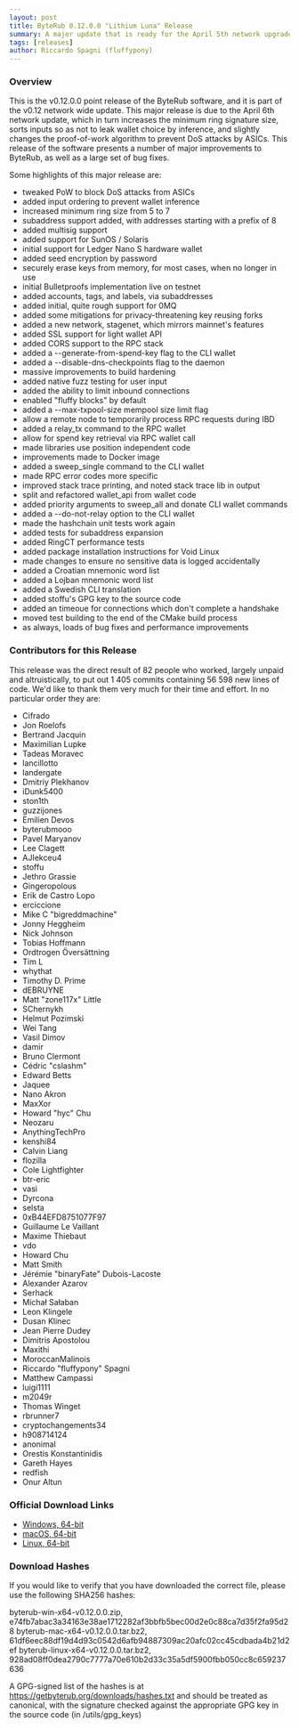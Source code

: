 ```yaml
---
layout: post
title: ByteRub 0.12.0.0 "Lithium Luna" Release
summary: A major update that is ready for the April 5th network upgrade
tags: [releases]
author: Riccardo Spagni (fluffypony)
---
```


### Overview

This is the v0.12.0.0 point release of the ByteRub software, and it is part of the v0.12 network wide update. This major release is due to the April 6th network update, which in turn increases the minimum ring signature size, sorts inputs so as not to leak wallet choice by inference, and slightly changes the proof-of-work algorithm to prevent DoS attacks by ASICs. This release of the software presents a number of major improvements to ByteRub, as well as a large set of bug fixes.

Some highlights of this major release are:

- tweaked PoW to block DoS attacks from ASICs
- added input ordering to prevent wallet inference
- increased minimum ring size from 5 to 7
- subaddress support added, with addresses starting with a prefix of 8
- added multisig support
- added support for SunOS / Solaris
- initial support for Ledger Nano S hardware wallet
- added seed encryption by password
- securely erase keys from memory, for most cases, when no longer in use
- initial Bulletproofs implementation live on testnet
- added accounts, tags, and labels, via subaddresses
- added initial, quite rough support for 0MQ
- added some mitigations for privacy-threatening key reusing forks
- added a new network, stagenet, which mirrors mainnet's features
- added SSL support for light wallet API
- added CORS support to the RPC stack
- added a --generate-from-spend-key flag to the CLI wallet
- added a --disable-dns-checkpoints flag to the daemon
- massive improvements to build hardening
- added native fuzz testing for user input
- added the ability to limit inbound connections
- enabled "fluffy blocks" by default
- added a --max-txpool-size mempool size limit flag
- allow a remote node to temporarily process RPC requests during IBD
- added a relay_tx command to the RPC wallet
- allow for spend key retrieval via RPC wallet call
- made libraries use position independent code
- improvements made to Docker image
- added a sweep_single command to the CLI wallet
- made RPC error codes more specific
- improved stack trace printing, and noted stack trace lib in output
- split and refactored wallet_api from wallet code
- added priority arguments to sweep_all and donate CLI wallet commands
- added a --do-not-relay option to the CLI wallet
- made the hashchain unit tests work again
- added tests for subaddress expansion
- added RingCT performance tests
- added package installation instructions for Void Linux
- made changes to ensure no sensitive data is logged accidentally
- added a Croatian mnemonic word list
- added a Lojban mnemonic word list
- added a Swedish CLI translation
- added stoffu's GPG key to the source code
- added an timeoue for connections which don't complete a handshake
- moved test building to the end of the CMake build process
- as always, loads of bug fixes and performance improvements

### Contributors for this Release

This release was the direct result of 82 people who worked, largely unpaid and altruistically, to put out 1 405 commits containing 56 598 new lines of code. We'd like to thank them very much for their time and effort. In no particular order they are:

- Cifrado
- Jon Roelofs
- Bertrand Jacquin
- Maximilian Lupke
- Tadeas Moravec
- lancillotto
- landergate
- Dmitriy Plekhanov
- iDunk5400
- ston1th
- guzzijones
- Emilien Devos
- byterubmooo
- Pavel Maryanov
- Lee Clagett
- AJIekceu4
- stoffu
- Jethro Grassie
- Gingeropolous
- Erik de Castro Lopo
- erciccione
- Mike C "bigreddmachine"
- Jonny Heggheim
- Nick Johnson
- Tobias Hoffmann
- Ordtrogen Översättning
- Tim L
- whythat
- Timothy D. Prime
- dEBRUYNE
- Matt "zone117x" Little
- SChernykh
- Helmut Pozimski
- Wei Tang
- Vasil Dimov
- damir
- Bruno Clermont
- Cédric "cslashm"
- Edward Betts
- Jaquee
- Nano Akron
- MaxXor
- Howard "hyc" Chu
- Neozaru
- AnythingTechPro
- kenshi84
- Calvin Liang
- flozilla
- Cole Lightfighter
- btr-eric
- vasi
- Dyrcona
- selsta
- 0xB44EFD8751077F97
- Guillaume Le Vaillant
- Maxime Thiebaut
- vdo
- Howard Chu
- Matt Smith
- Jérémie "binaryFate" Dubois-Lacoste
- Alexander Azarov
- Serhack
- Michał Sałaban
- Leon Klingele
- Dusan Klinec
- Jean Pierre Dudey
- Dimitris Apostolou
- Maxithi
- MoroccanMalinois
- Riccardo "fluffypony" Spagni
- Matthew Campassi
- luigi1111
- m2049r
- Thomas Winget
- rbrunner7
- cryptochangements34
- h908714124
- anonimal
- Orestis Konstantinidis
- Gareth Hayes
- redfish
- Onur Altun

### Official Download Links

- [Windows, 64-bit](https://downloads.getbyterub.org/cli/byterub-win-x64-v0.12.0.0.zip)
- [macOS, 64-bit](https://downloads.getbyterub.org/cli/byterub-mac-x64-v0.12.0.0.tar.bz2)
- [Linux, 64-bit](https://downloads.getbyterub.org/cli/byterub-linux-x64-v0.12.0.0.tar.bz2)

### Download Hashes

If you would like to verify that you have downloaded the correct file, please use the following SHA256 hashes:

byterub-win-x64-v0.12.0.0.zip, e74fb7abac3a34163e38ae1712282af3bbfb5bec00d2e0c88ca7d35f2fa95d28
byterub-mac-x64-v0.12.0.0.tar.bz2, 61df6eec88df19d4d93c0542d6afb94887309ac20afc02cc45cdbada4b21d2ef
byterub-linux-x64-v0.12.0.0.tar.bz2, 928ad08ff0dea2790c7777a70e610b2d33c35a5df5900fbb050cc8c659237636

A GPG-signed list of the hashes is at https://getbyterub.org/downloads/hashes.txt and should be treated as canonical, with the signature checked against the appropriate GPG key in the source code (in /utils/gpg_keys)